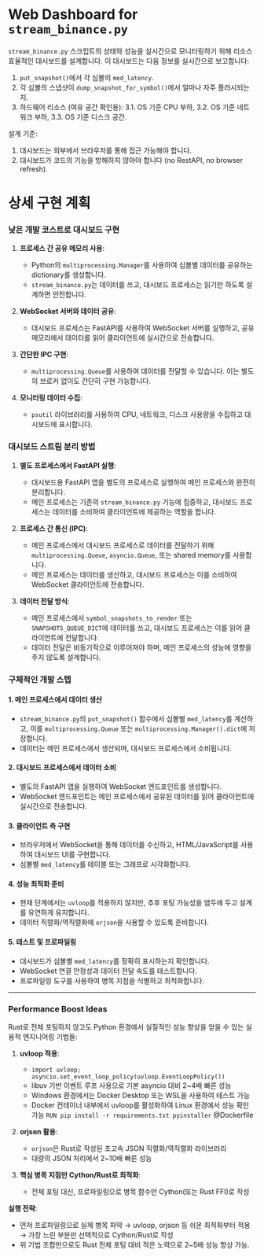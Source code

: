 # Web Dashboard for `stream_binance.py`
`stream_binance.py` 스크립트의 상태와 성능을 실시간으로 모니터링하기 위해 리소스 효율적인 대시보드를 설계합니다. 이 대시보드는 다음 정보를 실시간으로 보고합니다:

1. `put_snapshot()`에서 각 심볼의 `med_latency`.
2. 각 심볼의 스냅샷이 `dump_snapshot_for_symbol()`에서 얼마나 자주 플러시되는지.
3. 하드웨어 리소스 (여유 공간 확인용):
   3.1. OS 기준 CPU 부하,
   3.2. OS 기준 네트워크 부하,
   3.3. OS 기준 디스크 공간.

설계 기준:

1. 대시보드는 외부에서 브라우저를 통해 접근 가능해야 합니다.
2. 대시보드가 코드의 기능을 방해하지 않아야 합니다 (no RestAPI, no browser refresh).

# 상세 구현 계획
### 낮은 개발 코스트로 대시보드 구현
1. **프로세스 간 공유 메모리 사용**:
   - Python의 `multiprocessing.Manager`를 사용하여 심볼별 데이터를 공유하는 dictionary를 생성합니다.
   - `stream_binance.py`는 데이터를 쓰고, 대시보드 프로세스는 읽기만 하도록 설계하면 안전합니다.

2. **WebSocket 서버와 데이터 공유**:
   - 대시보드 프로세스는 FastAPI를 사용하여 WebSocket 서버를 실행하고, 공유 메모리에서 데이터를 읽어 클라이언트에 실시간으로 전송합니다.

3. **간단한 IPC 구현**:
   - `multiprocessing.Queue`를 사용하여 데이터를 전달할 수 있습니다. 이는 별도의 브로커 없이도 간단히 구현 가능합니다.

4. **모니터링 데이터 수집**:
   - `psutil` 라이브러리를 사용하여 CPU, 네트워크, 디스크 사용량을 수집하고 대시보드에 표시합니다.

### 대시보드 스트림 분리 방법
1. **별도 프로세스에서 FastAPI 실행**:
   - 대시보드용 FastAPI 앱을 별도의 프로세스로 실행하여 메인 프로세스와 완전히 분리합니다.
   - 메인 프로세스는 기존의 `stream_binance.py` 기능에 집중하고, 대시보드 프로세스는 데이터를 소비하여 클라이언트에 제공하는 역할을 합니다.

2. **프로세스 간 통신 (IPC)**:
   - 메인 프로세스에서 대시보드 프로세스로 데이터를 전달하기 위해 `multiprocessing.Queue`, `asyncio.Queue`, 또는 shared memory를 사용합니다.
   - 메인 프로세스는 데이터를 생산하고, 대시보드 프로세스는 이를 소비하여 WebSocket 클라이언트에 전송합니다.

3. **데이터 전달 방식**:
   - 메인 프로세스에서 `symbol_snapshots_to_render` 또는 `SNAPSHOTS_QUEUE_DICT`에 데이터를 쓰고, 대시보드 프로세스는 이를 읽어 클라이언트에 전달합니다.
   - 데이터 전달은 비동기적으로 이루어져야 하며, 메인 프로세스의 성능에 영향을 주지 않도록 설계합니다.

### 구체적인 개발 스텝
#### **1. 메인 프로세스에서 데이터 생산**
- `stream_binance.py`의 `put_snapshot()` 함수에서 심볼별 `med_latency`를 계산하고, 이를 `multiprocessing.Queue` 또는 `multiprocessing.Manager().dict`에 저장합니다.
- 데이터는 메인 프로세스에서 생산되며, 대시보드 프로세스에서 소비됩니다.

#### **2. 대시보드 프로세스에서 데이터 소비**
- 별도의 FastAPI 앱을 실행하여 WebSocket 엔드포인트를 생성합니다.
- WebSocket 엔드포인트는 메인 프로세스에서 공유된 데이터를 읽어 클라이언트에 실시간으로 전송합니다.

#### **3. 클라이언트 측 구현**
- 브라우저에서 WebSocket을 통해 데이터를 수신하고, HTML/JavaScript를 사용하여 대시보드 UI를 구현합니다.
- 심볼별 `med_latency`를 테이블 또는 그래프로 시각화합니다.

#### **4. 성능 최적화 준비**
- 현재 단계에서는 `uvloop`를 적용하지 않지만, 추후 포팅 가능성을 염두에 두고 설계를 유연하게 유지합니다.
- 데이터 직렬화/역직렬화에 `orjson`을 사용할 수 있도록 준비합니다.

#### **5. 테스트 및 프로파일링**
- 대시보드가 심볼별 `med_latency`를 정확히 표시하는지 확인합니다.
- WebSocket 연결 안정성과 데이터 전달 속도를 테스트합니다.
- 프로파일링 도구를 사용하여 병목 지점을 식별하고 최적화합니다.

---
### Performance Boost Ideas
Rust로 전체 포팅하지 않고도 Python 환경에서 실질적인 성능 향상을 얻을 수 있는 실용적 엔지니어링 기법들:

1. **uvloop 적용**:
   - `import uvloop; asyncio.set_event_loop_policy(uvloop.EventLoopPolicy())`
   - libuv 기반 이벤트 루프 사용으로 기본 asyncio 대비 2~4배 빠른 성능
   - Windows 환경에서는 Docker Desktop 또는 WSL을 사용하여 테스트 가능
   - Docker 컨테이너 내부에서 uvloop를 활성화하여 Linux 환경에서 성능 확인 가능
     `RUN pip install -r requirements.txt pyinstaller` @Dockerfile

2. **orjson 활용**:
   - `orjson`은 Rust로 작성된 초고속 JSON 직렬화/역직렬화 라이브러리
   - 대량의 JSON 처리에서 2~10배 빠른 성능

3. **핵심 병목 지점만 Cython/Rust로 최적화**:
   - 전체 포팅 대신, 프로파일링으로 병목 함수만 Cython(또는 Rust FFI)로 작성

**실행 전략**:
- 먼저 프로파일링으로 실제 병목 파악 → uvloop, orjson 등 쉬운 최적화부터 적용 → 가장 느린 부분만 선택적으로 Cython/Rust로 작성
- 위 기법 조합만으로도 Rust 전체 포팅 대비 적은 노력으로 2~5배 성능 향상 가능.

